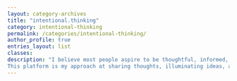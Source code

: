 ```yaml
---
layout: category-archives
title: "intentional.thinking"
category: intentional-thinking
permalink: /categories/intentional-thinking/
author_profile: true
entries_layout: list
classes:
description: "I believe most people aspire to be thoughtful, informed, and intelligent - I certainly do.
This platform is my approach at sharing thoughts, illuminating ideas, and encouraging a "thinking people" movement.  Thank you for coming along, and please invite others."
---
```

